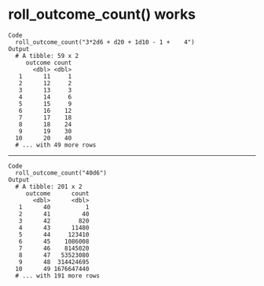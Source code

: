 # roll_outcome_count() works

    Code
      roll_outcome_count("3*2d6 + d20 + 1d10 - 1 +    4")
    Output
      # A tibble: 59 x 2
         outcome count
           <dbl> <dbl>
       1      11     1
       2      12     2
       3      13     3
       4      14     6
       5      15     9
       6      16    12
       7      17    18
       8      18    24
       9      19    30
      10      20    40
      # ... with 49 more rows

---

    Code
      roll_outcome_count("40d6")
    Output
      # A tibble: 201 x 2
         outcome      count
           <dbl>      <dbl>
       1      40          1
       2      41         40
       3      42        820
       4      43      11480
       5      44     123410
       6      45    1086008
       7      46    8145020
       8      47   53523080
       9      48  314424695
      10      49 1676647440
      # ... with 191 more rows

